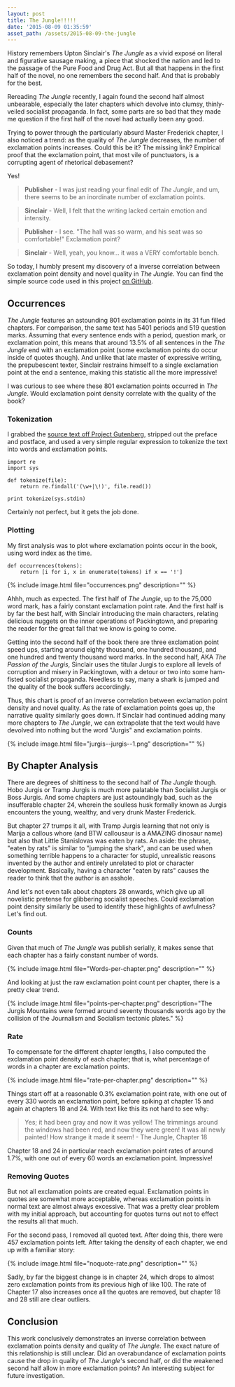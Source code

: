 ```yaml
---
layout: post
title: The Jungle!!!!!
date: '2015-08-09 01:35:59'
asset_path: /assets/2015-08-09-the-jungle
---
```

History remembers Upton Sinclair's *The Jungle* as a vivid exposé on literal and figurative sausage making, a piece that shocked the nation and led to the passage of the Pure Food and Drug Act. But all that happens in the first half of the novel, no one remembers the second half. And that is probably for the best.

Rereading *The Jungle* recently, I again found the second half almost unbearable, especially the later chapters which devolve into clumsy, thinly-veiled socialist propaganda. In fact, some parts are so bad that they made me question if the first half of the novel had actually been any good.

Trying to power through the particularly absurd Master Frederick chapter, I also noticed a trend: as the quality of *The Jungle* decreases, the number of exclamation points increases. Could this be it? The missing link? Empirical proof that the exclamation point, that most vile of punctuators, is a corrupting agent of rhetorical debasement?

Yes!

> **Publisher** - I was just reading your final edit of *The Jungle*, and um, there seems to be an inordinate number of exclamation points.

> **Sinclair** - Well, I felt that the writing lacked certain emotion and intensity.

> **Publisher** - I see. "The hall was so warm, and his seat was so comfortable!" Exclamation point?

> **Sinclair** - Well, yeah, you know... it was a VERY comfortable bench.

So today, I humbly present my discovery of a inverse correlation between exclamation point density and novel quality in *The Jungle*. You can find the simple source code used in this project [on GitHub][source]. 

## Occurrences
*The Jungle* features an astounding 801 exclamation points in its 31 fun filled chapters. For comparison, the same text has 5401 periods and 519 question marks. Assuming that every sentence ends with a period, question mark, or exclamation point, this means that around 13.5% of all sentences in the *The Jungle* end with an exclamation point (some exclamation points do occur inside of quotes though). And unlike that late master of expressive writing, the prepubescent texter, Sinclair restrains himself to a single exclamation point at the end a sentence, making this statistic all the more impressive!

I was curious to see where these 801 exclamation points occurred in *The Jungle*. Would exclamation point density correlate with the quality of the book? 

### Tokenization
I grabbed the [source text off Project Gutenberg][text], stripped out the preface and postface, and used a very simple regular expression to tokenize the text into words and exclamation points.

```prettyprint lang-python
import re
import sys

def tokenize(file):
    return re.findall('(\w+|\!)', file.read())

print tokenize(sys.stdin)
```

Certainly not perfect, but it gets the job done.

### Plotting
My first analysis was to plot where exclamation points occur in the book, using word index as the time.

```prettyprint lang-python
def occurrences(tokens):
    return [i for i, x in enumerate(tokens) if x == '!']
```

{% include image.html file="occurrences.png" description="" %}

Ahhh, much as expected. The first half of *The Jungle*, up to the 75,000 word mark, has a fairly constant exclamation point rate. And the first half is by far the best half, with Sinclair introducing the main characters, relating delicious nuggets on the inner operations of Packingtown, and preparing the reader for the great fall that we know is going to come.

Getting into the second half of the book there are three exclamation point speed ups, starting around eighty thousand, one hundred thousand, and one hundred and twenty thousand word marks. In the second half, AKA *The Passion of the Jurgis*, Sinclair uses the titular Jurgis to explore all levels of corruption and misery in Packingtown, with a detour or two into some ham-fisted socialist propaganda. Needless to say, many a shark is jumped and the quality of the book suffers accordingly. 

Thus, this chart is proof of an inverse correlation between exclamation point density and novel quality. As the rate of exclamation points goes up, the narrative quality similarly goes down. If Sinclair had continued adding many more chapters to *The Jungle*, we can extrapolate that the text would have devolved into nothing but the word "Jurgis" and exclamation points.

{% include image.html file="jurgis--jurgis--1.png" description="" %}

## By Chapter Analysis
There are degrees of shittiness to the second half of *The Jungle* though. Hobo Jurgis or Tramp Jurgis is much more palatable than Socialist Jurgis or Boss Jurgis. And some chapters are just astoundingly bad, such as the insufferable chapter 24, wherein the soulless husk formally known as Jurgis encounters the young, wealthy, and very drunk Master Frederick. 

But chapter 27 trumps it all, with Tramp Jurgis learning that not only is Marija a callous whore (and BTW callousaur is a AMAZING dinosaur name) but also that Little Stanislovas was eaten by rats. An aside: the phrase, "eaten by rats" is similar to "jumping the shark", and can be used when something terrible happens to a character for stupid, unrealistic reasons invented by the author and entirely unrelated to plot or character development. Basically, having a character "eaten by rats" causes the reader to think that the author is an asshole.

And let's not even talk about chapters 28 onwards, which give up all novelistic pretense for glibbering socialist speeches. Could exclamation point density similarly be used to identify these highlights of awfulness? Let's find out.

### Counts
Given that much of *The Jungle* was publish serially, it makes sense that each chapter has a fairly constant number of words.

{% include image.html file="Words-per-chapter.png" description="" %}

And looking at just the raw exclamation point count per chapter, there is a pretty clear trend.

{% include image.html file="points-per-chapter.png" description="The Jurgis Mountains were formed around seventy thousands words ago by the collision of the Journalism and Socialism tectonic plates." %}

### Rate
To compensate for the different chapter lengths, I also computed the exclamation point density of each chapter; that is, what percentage of words in a chapter are exclamation points. 

{% include image.html file="rate-per-chapter.png" description="" %}

Things start off at a reasonable 0.3% exclamation point rate, with one out of every 330 words an exclamation point, before spiking at chapter 15 and again at chapters 18 and 24. With text like this its not hard to see why:

> Yes; it had been gray and now it was yellow! The trimmings around the windows had been red, and now they were green! It was all newly painted! How strange it made it seem! - The Jungle, Chapter 18

Chapter 18 and 24 in particular reach exclamation point rates of around 1.7%, with one out of every 60 words an exclamation point. Impressive!

### Removing Quotes
But not all exclamation points are created equal. Exclamation points in quotes are somewhat more acceptable, whereas exclamation points in normal text are almost always excessive. That was a pretty clear problem with my initial approach, but accounting for quotes turns out not to effect the results all that much.

For the second pass, I removed all quoted text. After doing this, there were  457 exclamation points left. After taking the density of each chapter, we end up with a familiar story:

{% include image.html file="noquote-rate.png" description="" %}

Sadly, by far the biggest change is in chapter 24, which drops to almost zero exclamation points from its previous high of like 100. The rate of Chapter 17 also increases once all the quotes are removed, but chapter 18 and 28 still are clear outliers.

## Conclusion
This work conclusively demonstrates an inverse correlation between exclamation points density and quality of *The Jungle*. The exact nature of this relationship is still unclear. Did an overabundance of exclamation points cause the drop in quality of *The Jungle*'s second half, or did the weakened second half allow in more exclamation points? An interesting subject for future investigation.


[source]: https://github.com/mattbierner/The-Jungle-Exclamation-Point

[text]: http://www.gutenberg.org/ebooks/140